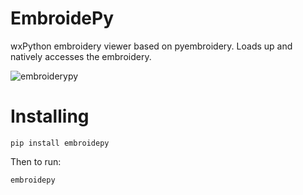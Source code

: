 # EmbroidePy

wxPython embroidery viewer based on pyembroidery. Loads up and natively accesses the embroidery.

![embroiderypy](https://user-images.githubusercontent.com/3302478/110081961-902ac380-7d41-11eb-92c7-111ab28cbc5e.png)

# Installing

`pip install embroidepy`

Then to run:

`embroidepy`

